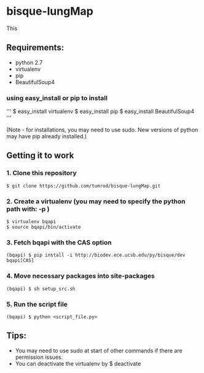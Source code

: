 # bisque-lungMap
This


## Requirements:
- python 2.7
- virtualenv 
- pip
- BeautifulSoup4

### using easy_install or pip to install
'''
$ easy_install virtualenv
$ easy_install pip
$ easy_install BeautifulSoup4
'''

(Note - for installations, you may need to use sudo. New versions of python may have pip already installed.)


## Getting it to work

### 1. Clone this repository
```
$ git clone https://github.com/tumrod/bisque-lungMap.git
```

### 2. Create a virtualenv  (you may need to specify the python path with: -p <python path>)
```
$ virtualenv bqapi
$ source bqapi/bin/activate 
```

### 3. Fetch bqapi with the CAS option
```
(bqapi) $ pip install -i http://biodev.ece.ucsb.edu/py/bisque/dev bqapi[CAS]
```

### 4. Move necessary packages into site-packages
```
(bqapi) $ sh setup_src.sh
```

### 5. Run the script file
```
(bqapi) $ python <script_file.py>
```

## Tips: 
- You may need to use sudo at start of other commands if there are permission issues.
- You can deactivate the virtualenv by $ deactivate 

